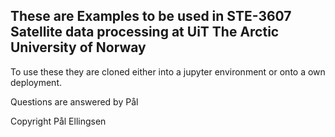 ## These are Examples to be used in  STE-3607 Satellite data processing at UiT The Arctic University of Norway

To use these they are cloned either into a jupyter environment or onto a own deployment. 

Questions are answered by Pål 

Copyright Pål Ellingsen 
